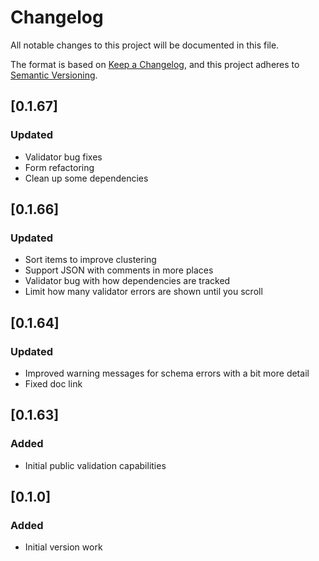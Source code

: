 # Changelog

All notable changes to this project will be documented in this file.

The format is based on [Keep a Changelog](https://keepachangelog.com/en/1.0.0/), and this project adheres to [Semantic Versioning](https://semver.org/spec/v2.0.0.html).

## [0.1.67]

### Updated

- Validator bug fixes
- Form refactoring
- Clean up some dependencies

## [0.1.66]

### Updated

- Sort items to improve clustering
- Support JSON with comments in more places
- Validator bug with how dependencies are tracked
- Limit how many validator errors are shown until you scroll

## [0.1.64]

### Updated

- Improved warning messages for schema errors with a bit more detail
- Fixed doc link

## [0.1.63]

### Added

- Initial public validation capabilities

## [0.1.0]

### Added

- Initial version work
